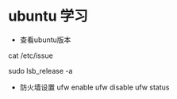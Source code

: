 # ubuntu 学习

- 查看ubuntu版本

cat /etc/issue

sudo lsb_release -a

- 防火墙设置
ufw enable
ufw disable
ufw status

